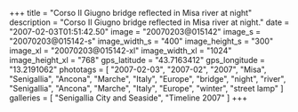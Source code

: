 +++
title = "Corso II Giugno bridge reflected in Misa river at night"
description = "Corso II Giugno bridge reflected in Misa river at night."
date = "2007-02-03T01:51:42.50"
image = "20070203@015142"
image_s = "20070203@015142-s"
image_width_s = "400"
image_height_s = "300"
image_xl = "20070203@015142-xl"
image_width_xl = "1024"
image_height_xl = "768"
gps_latitude = "43.7163412"
gps_longitude = "13.2191062"
phototags = [ "2007-02-03", "2007-02", "2007", "Misa", "Senigallia", "Ancona", "Marche", "Italy", "Europe", "bridge", "night", "river", "Senigallia", "Ancona", "Marche", "Italy", "Europe", "winter", "street lamp" ]
galleries = [ "Senigallia City and Seaside", "Timeline 2007" ]
+++
